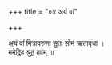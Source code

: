 +++
title = "०४ अयं वां"

+++

अ॒यं वां॑ मित्रावरुणा सु॒तः सोम॑ ऋतावृधा ।  
ममेदि॒ह श्रु॑तं॒ हव॑म् ॥
